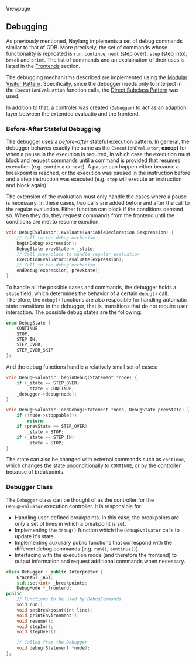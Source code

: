 \newpage

Debugging
------

As previously mentioned, Naylang implements a set of debug commands similar to that of GDB. More precisely, the set of commands whose functionality is replicated is `run`, `continue`, `next` (step over), `step` (step into), `break` and `print`. The list of commands and an explaination of their uses is listed in the [Frontends](#frontends) section.

The debugging mechanisms described are implemented using the [Modular Visitor Pattern](#modular-visitor-pattern). Specifically, since the debugger needs only to interject in the `ExecutionEvaluation` function calls, the [Direct Subclass Pattern](#direct-subclass-pattern) was used.

In addition to that, a controler was created (`Debugger`) to act as an adaption layer between the extended evaluatio and the frontend.

### Before-After Stateful Debugging

The debugger uses a _before-after_ stateful execution pattern. In general, the debugger behaves exactly the same as the `ExecutionEvaluator`, **except** for when a pause in the execution is required, in which case the execution must block and request commands until a command is provided that resumes execution (e.g. `continue` or `next`). A pause can happen either because a breakpoint is reached, or the execution was paused in the instruction before and a step instruction was executed (e.g. `step` will execute an instruction and block again).

The extension of the evaluation must only handle the cases where a pause is necessary. In these cases, two calls are added before and after the call to the regular evaluation. Either function can block if the conditions demand so. When they do, they request commands from the frontend until the conditions are met to resume exection.

```c++
void DebugEvaluator::evaluate(VariableDeclaration &expression) {
	// Call to the debug mechanism
	beginDebug(expression);
	DebugState prevState = _state;
	// Call superclass to handle regular evaluation
	ExecutionEvaluator::evaluate(expression);
	// Call to the debug mechanism
	endDebug(expression, prevState);
}
```

To handle all the possible cases and commands, the debugger holds a `state` field, which determines the behavior of a certain `debug()` call. Therefore, the `debug()` functions are also resposible for handling automatic state transitions in the debugger, that is, transitions that do not require user interaction. The possible debug states are the following:

```c++
enum DebugState {
    CONTINUE,
    STOP,
    STEP_IN,
    STEP_OVER,
    STEP_OVER_SKIP
};
```

And the debug functions handle a relatively small set of cases:

```c++
void DebugEvaluator::beginDebug(Statement *node) {
    if (_state == STEP_OVER)
        _state = CONTINUE;
    _debugger->debug(node);
}

void DebugEvaluator::endDebug(Statement *node, DebugState prevState) {
    if (!node->stoppable())
        return;
    if (prevState == STEP_OVER)
        _state = STOP;
    if (_state == STEP_IN)
        _state = STOP;
}
```

The state can also be changed with external commands such as `continue`, which changes the state unconditionally to `CONTINUE`, or by the controller because of breakpoints.

### Debugger Class

The `Debugger` class can be thought of as the controller for the `DebugEvaluator` execution controller. It is responsible for:

- Handling user-defined breakpoints. In this case, the breakpoints are only a set of lines in which a breakpoint is set.
- Implementing the `debug()` function which the `DebugEvaluator` calls to update it's state.
- Implementing auxuliary public functions that correspond with the different debug commands (e.g. `run()`, `continue()`).
- Interfacing with the execution mode (and therefore the frontend) to output information and request additional commands when necessary. 

```c++
class Debugger : public Interpreter {
    GraceAST _AST;
    std::set<int> _breakpoints;
    DebugMode *_frontend;
public:
    // Functions to be used by DebugCommands
    void run();
    void setBreakpoint(int line);
    void printEnvironment();
    void resume();
    void stepIn();
    void stepOver();

    // Called from the Debugger
    void debug(Statement *node);
};
```

